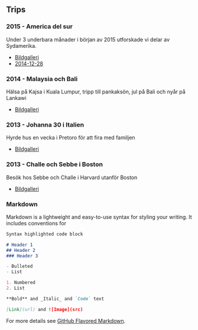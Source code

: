 ## Trips

### 2015 - America del sur

Under 3 underbara månader i början av 2015 utforskade vi delar av Sydamerika.

- [Bildgalleri](america-del-sur/images.md)
- [2014-12-28](america-del-sur/2014-12-28.md)

### 2014 - Malaysia och Bali

Hälsa på Kajsa i Kuala Lumpur, tripp till pankaksön, jul på Bali och nyår på Lankawi

- [Bildgalleri](malaysia-och-bali/images.md)

### 2013 - Johanna 30 i Italien

Hyrde hus en vecka i Pretoro för att fira med familjen

- [Bildgalleri](jo-30-i-italien/images.md)

### 2013 - Challe och Sebbe i Boston

Besök hos Sebbe och Challe i Harvard utanför Boston

- [Bildgalleri](challe-och-sebbe-i-boston/images.md)

### Markdown

Markdown is a lightweight and easy-to-use syntax for styling your writing. It includes conventions for

```markdown
Syntax highlighted code block

# Header 1
## Header 2
### Header 3

- Bulleted
- List

1. Numbered
2. List

**Bold** and _Italic_ and `Code` text

[Link](url) and ![Image](src)
```

For more details see [GitHub Flavored Markdown](https://guides.github.com/features/mastering-markdown/).
